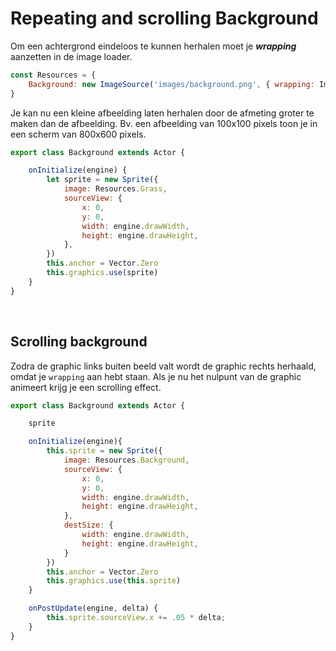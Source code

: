 # Repeating and scrolling Background

Om een achtergrond eindeloos te kunnen herhalen moet je ***wrapping*** aanzetten in de image loader.

```js
const Resources = {
    Background: new ImageSource('images/background.png', { wrapping: ImageWrapping.Repeat}),
}
```
Je kan nu een kleine afbeelding laten herhalen door de afmeting groter te maken dan de afbeelding. Bv. een afbeelding van 100x100 pixels toon je in een scherm van 800x600 pixels.

```js
export class Background extends Actor {

    onInitialize(engine) {
        let sprite = new Sprite({
            image: Resources.Grass,
            sourceView: {
                x: 0,
                y: 0,
                width: engine.drawWidth,
                height: engine.drawHeight,
            },
        })
        this.anchor = Vector.Zero
        this.graphics.use(sprite)
    }
}
```
<br>

## Scrolling background

Zodra de graphic links buiten beeld valt wordt de graphic rechts herhaald, omdat je `wrapping` aan hebt staan. Als je nu het nulpunt van de graphic animeert krijg je een scrolling effect.

```javascript
export class Background extends Actor {

    sprite

    onInitialize(engine){
        this.sprite = new Sprite({
            image: Resources.Background,
            sourceView: {
                x: 0,
                y: 0,
                width: engine.drawWidth,
                height: engine.drawHeight,
            },
            destSize: {
                width: engine.drawWidth,
                height: engine.drawHeight,
            }
        })
        this.anchor = Vector.Zero
        this.graphics.use(this.sprite)
    }

    onPostUpdate(engine, delta) {
        this.sprite.sourceView.x += .05 * delta;
    }
}
```
